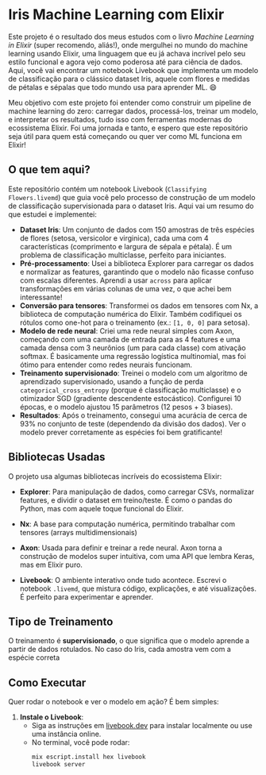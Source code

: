 # Iris Machine Learning com Elixir

Este projeto é o resultado dos meus estudos com o livro *Machine Learning in Elixir* (super recomendo, aliás!), onde mergulhei no mundo do machine learning usando Elixir, uma linguagem que eu já achava incrível pelo seu estilo funcional e agora vejo como poderosa até para ciência de dados. Aqui, você vai encontrar um notebook Livebook que implementa um modelo de classificação para o clássico dataset Iris, aquele com flores e medidas de pétalas e sépalas que todo mundo usa para aprender ML. 😄

Meu objetivo com este projeto foi entender como construir um pipeline de machine learning do zero: carregar dados, processá-los, treinar um modelo, e interpretar os resultados, tudo isso com ferramentas modernas do ecossistema Elixir. Foi uma jornada e tanto, e espero que este repositório seja útil para quem está começando ou quer ver como ML funciona em Elixir!

## O que tem aqui?

Este repositório contém um notebook Livebook (`Classifying Flowers.livemd`) que guia você pelo processo de construção de um modelo de classificação supervisionada para o dataset Iris. Aqui vai um resumo do que estudei e implementei:

- **Dataset Iris**: Um conjunto de dados com 150 amostras de três espécies de flores (setosa, versicolor e virginica), cada uma com 4 características (comprimento e largura de sépala e pétala). É um problema de classificação multiclasse, perfeito para iniciantes.
- **Pré-processamento**: Usei a biblioteca Explorer para carregar os dados e normalizar as features, garantindo que o modelo não ficasse confuso com escalas diferentes. Aprendi a usar `across` para aplicar transformações em várias colunas de uma vez, o que achei bem interessante!
- **Conversão para tensores**: Transformei os dados em tensores com Nx, a biblioteca de computação numérica do Elixir. Também codifiquei os rótulos como one-hot para o treinamento (ex.: `[1, 0, 0]` para setosa).
- **Modelo de rede neural**: Criei uma rede neural simples com Axon, começando com uma camada de entrada para as 4 features e uma camada densa com 3 neurônios (um para cada classe) com ativação softmax. É basicamente uma regressão logística multinomial, mas foi ótimo para entender como redes neurais funcionam.
- **Treinamento supervisionado**: Treinei o modelo com um algoritmo de aprendizado supervisionado, usando a função de perda `categorical_cross_entropy` (porque é classificação multiclasse) e o otimizador SGD (gradiente descendente estocástico). Configurei 10 épocas, e o modelo ajustou 15 parâmetros (12 pesos + 3 biases).
- **Resultados**: Após o treinamento, consegui uma acurácia de cerca de 93% no conjunto de teste (dependendo da divisão dos dados). Ver o modelo prever corretamente as espécies foi bem gratificante!

## Bibliotecas Usadas

O projeto usa algumas bibliotecas incríveis do ecossistema Elixir:

- **Explorer**: Para manipulação de dados, como carregar CSVs, normalizar features, e dividir o dataset em treino/teste. É como o pandas do Python, mas com aquele toque funcional do Elixir.
- **Nx**: A base para computação numérica, permitindo trabalhar com tensores (arrays multidimensionais)

- **Axon**: Usada para definir e treinar a rede neural. Axon torna a construção de modelos super intuitiva, com uma API que lembra Keras, mas em Elixir puro.
- **Livebook**: O ambiente interativo onde tudo acontece. Escrevi o notebook `.livemd`, que mistura código, explicações, e até visualizações. É perfeito para experimentar e aprender.

## Tipo de Treinamento

O treinamento é **supervisionado**, o que significa que o modelo aprende a partir de dados rotulados. No caso do Iris, cada amostra vem com a espécie correta


## Como Executar

Quer rodar o notebook e ver o modelo em ação? É bem simples:

1. **Instale o Livebook**:
   - Siga as instruções em [livebook.dev](https://livebook.dev/) para instalar localmente ou use uma instância online.
   - No terminal, você pode rodar:
     ```bash
     mix escript.install hex livebook
     livebook server
     ```